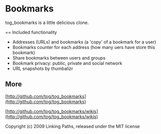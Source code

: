 Bookmarks
=========

tog_bookmarks is a little delicious clone.

== Included functionality

* Addresses (URLs) and bookmarks (a 'copy' of a bookmark for a user)
* Bookmarks counter for each address (how many uers have store this bookmark)
* Share bookmarks between users and groups
* Bookmark privacy: public, private and social network 
* URL snapshots by thumbalizr


More
-------

[http://github.com/tog/tog_bookmarks](http://github.com/tog/tog_bookmarks)

[http://github.com/tog/tog_bookmarks/wikis](http://github.com/tog/tog_bookmarks/wikis)


Copyright (c) 2009 Linking Paths, released under the MIT license